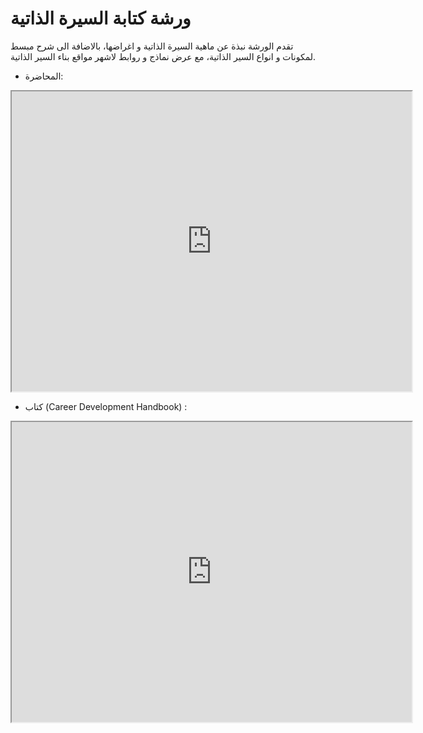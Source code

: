 #  ورشة كتابة السيرة الذاتية


تقدم الورشة نبذة عن ماهية السيرة الذاتية و اغراضها، بالاضافة الى شرح مبسط لمكونات و انواع السير الذاتية، مع عرض نماذج و روابط لاشهر مواقع بناء السير الذاتية.


* المحاضرة:

<iframe src="https://drive.google.com/file/d/16xpRChLRvk1MsYJ3CK-jIXCissVsS2IA/preview" width="640" height="480" allow="autoplay"></iframe>

* كتاب (Career Development Handbook) :

<iframe src="https://drive.google.com/file/d/1snxNyRAtxDbhZ7IuqnxA3h44f8rQV9cJ/preview" width="640" height="480" allow="autoplay"></iframe>